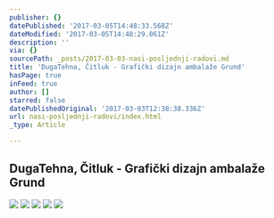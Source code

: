 ```yaml
---
publisher: {}
datePublished: '2017-03-05T14:48:33.568Z'
dateModified: '2017-03-05T14:48:29.061Z'
description: ''
via: {}
sourcePath: _posts/2017-03-03-nasi-posljednji-radovi.md
title: 'DugaTehna, Čitluk - Grafički dizajn ambalaže Grund'
hasPage: true
inFeed: true
author: []
starred: false
datePublishedOriginal: '2017-03-03T12:38:38.336Z'
url: nasi-posljednji-radovi/index.html
_type: Article

---
```

## DugaTehna, Čitluk - Grafički dizajn ambalaže Grund
![](https://the-grid-user-content.s3-us-west-2.amazonaws.com/f24055f5-1f74-48b5-9dbd-e9e89f29d4d0.jpg)
![](https://the-grid-user-content.s3-us-west-2.amazonaws.com/18b673f4-bcae-4c3d-859b-33f13f24f696.jpg)
![](https://the-grid-user-content.s3-us-west-2.amazonaws.com/db1bd6d2-ebaf-4a2b-9f25-5f5167c807cf.jpg)
![](https://the-grid-user-content.s3-us-west-2.amazonaws.com/fd78cf62-37aa-465d-ab06-8b337be6b4ce.jpg)
![](https://the-grid-user-content.s3-us-west-2.amazonaws.com/84aa1a0a-d02f-4a85-a9d8-4e5bcd5b3cbe.jpg)